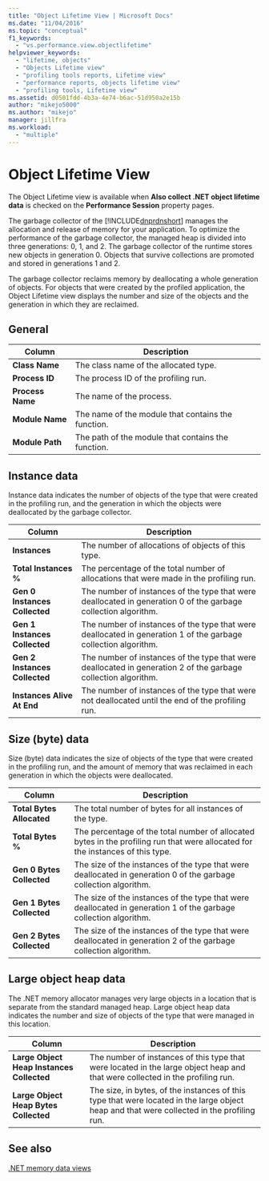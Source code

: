 ```yaml
---
title: "Object Lifetime View | Microsoft Docs"
ms.date: "11/04/2016"
ms.topic: "conceptual"
f1_keywords:
  - "vs.performance.view.objectlifetime"
helpviewer_keywords:
  - "lifetime, objects"
  - "Objects Lifetime view"
  - "profiling tools reports, Lifetime view"
  - "performance reports, objects lifetime view"
  - "profiling tools, Lifetime view"
ms.assetid: d0501fdd-4b3a-4e74-b6ac-51d950a2e15b
author: "mikejo5000"
ms.author: "mikejo"
manager: jillfra
ms.workload:
  - "multiple"
---
```

# Object Lifetime View
The Object Lifetime view is available when **Also collect .NET object lifetime data** is checked on the **Performance Session** property pages.

 The garbage collector of the [!INCLUDE[dnprdnshort](../code-quality/includes/dnprdnshort_md.md)] manages the allocation and release of memory for your application. To optimize the performance of the garbage collector, the managed heap is divided into three generations: 0, 1, and 2. The  garbage collector of the runtime stores new objects in generation 0. Objects that survive collections are promoted and stored in generations 1 and 2.

 The garbage collector reclaims memory by deallocating a whole generation of objects. For objects that were created by the profiled application, the Object Lifetime view displays the number and size of the objects and the generation in which they are reclaimed.

## General

|Column|Description|
|------------|-----------------|
|**Class Name**|The class name of the allocated type.|
|**Process ID**|The process ID of the profiling run.|
|**Process Name**|The name of the process.|
|**Module Name**|The name of the module that contains the function.|
|**Module Path**|The path of the module that contains the function.|

## Instance data
 Instance data indicates the number of objects of the type that were created in the profiling run, and the generation in which the objects were deallocated by the garbage collector.

|Column|Description|
|------------|-----------------|
|**Instances**|The number of allocations of objects of this type.|
|**Total Instances %**|The percentage of the total number of allocations that were made in the profiling run.|
|**Gen 0 Instances Collected**|The number of instances of the type that were deallocated in generation 0 of the garbage collection algorithm.|
|**Gen 1 Instances Collected**|The number of instances of the type that were deallocated in generation 1 of the garbage collection algorithm.|
|**Gen 2 Instances Collected**|The number of instances of the type that were deallocated in generation 2 of the garbage collection algorithm.|
|**Instances Alive At End**|The number of instances of the type that were not deallocated until the end of the profiling run.|

## Size (byte) data
 Size (byte) data indicates the size of objects of the type that were created in the profiling run, and the amount of memory that was reclaimed in each generation in which the objects were deallocated.

|Column|Description|
|------------|-----------------|
|**Total Bytes Allocated**|The total number of bytes for all instances of the type.|
|**Total Bytes %**|The percentage of the total number of allocated bytes in the profiling run that were allocated for the instances of this type.|
|**Gen 0 Bytes Collected**|The size of the instances of the type that were deallocated in generation 0 of the garbage collection algorithm.|
|**Gen 1 Bytes Collected**|The size of the instances of the type that were deallocated in generation 1 of the garbage collection algorithm.|
|**Gen 2 Bytes Collected**|The size of the instances of the type that were deallocated in generation 2 of the garbage collection algorithm.|

## Large object heap data
 The .NET memory allocator manages very large objects in a location that is separate from the standard managed heap. Large object heap data indicates the number and size of objects of the type that were managed in this location.

|Column|Description|
|------------|-----------------|
|**Large Object Heap Instances Collected**|The number of instances of this type that were located in the large object heap and that were collected in the profiling run.|
|**Large Object Heap Bytes Collected**|The size, in bytes, of the instances of this type that were located in the large object heap and that were collected in the profiling run.|

## See also
 [.NET memory data views](../profiling/dotnet-memory-data-views.md)